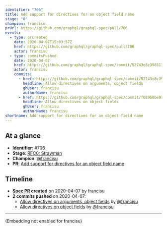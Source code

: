 ```yaml
---
identifier: "706"
title: Add support for directives for an object field name
stage: "0"
champion: francisu
prUrl: https://github.com/graphql/graphql-spec/pull/706
events:
  - type: prCreated
    date: 2020-04-07T15:03:57Z
    href: https://github.com/graphql/graphql-spec/pull/706
    actor: francisu
  - type: commitsPushed
    date: 2020-04-07
    href: https://github.com/graphql/graphql-spec/commit/52743e8c3985135f4d4f04c1e4e20a813b2013e6
    actor: francisu
    commits:
      - href: https://github.com/graphql/graphql-spec/commit/52743e8c3985135f4d4f04c1e4e20a813b2013e6
        headline: Allow directives on arguments, object fields
        ghUser: francisu
        authorName: francisu
      - href: https://github.com/graphql/graphql-spec/commit/f089b0be972483baffbfac31eb8fa39c5bb548c8
        headline: Allow directives on object fields
        ghUser: francisu
        authorName: francisu
shortname: Add support for directives for an object field name
---
```


## At a glance

- **Identifier**: #706
- **Stage**: [RFC0: Strawman](https://github.com/graphql/graphql-spec/blob/main/CONTRIBUTING.md#stage-0-strawman)
- **Champion**: [@francisu](https://github.com/francisu)
- **PR**: [Add support for directives for an object field name](https://github.com/graphql/graphql-spec/pull/706)

<!-- BEGIN_CUSTOM_TEXT -->



<!-- END_CUSTOM_TEXT -->

## Timeline

- **[Spec PR](https://github.com/graphql/graphql-spec/pull/706) created** on 2020-04-07 by francisu
- **2 commits pushed** on 2020-04-07:
  - [Allow directives on arguments, object fields](https://github.com/graphql/graphql-spec/commit/52743e8c3985135f4d4f04c1e4e20a813b2013e6) by [@francisu](https://github.com/francisu)
  - [Allow directives on object fields](https://github.com/graphql/graphql-spec/commit/f089b0be972483baffbfac31eb8fa39c5bb548c8) by [@francisu](https://github.com/francisu)

<!-- VERBATIM -->

---

(Embedding not enabled for francisu)
